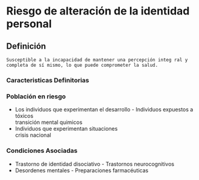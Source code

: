 # Riesgo de alteración de la identidad personal
## Definición
	Susceptible a la incapacidad de mantener una percepción integ ral y completa de sí mismo, lo que puede comprometer la salud.

### Caracteristicas Definitorias


### Población en riesgo
- Los individuos que experimentan el desarrollo  - Individuos 
expuestos a tóxicos  
transición mental  quimicos   
- Individuos que experimentan situaciones  
crisis nacional

### Condiciones Asociadas
- Trastorno de identidad disociativo  - Trastornos neurocognitivos   
- Desordenes mentales  - Preparaciones farmacéuticas

